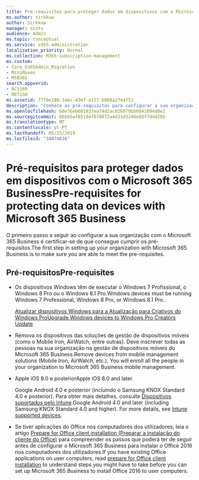 ```yaml
---
title: Pré-requisitos para proteger dados em dispositivos com o Microsoft 365 Business
ms.author: sirkkuw
author: Sirkkuw
manager: scotv
audience: Admin
ms.topic: conceptual
ms.service: o365-administration
localization_priority: Normal
ms.collection: M365-subscription-management
ms.custom:
- Core_O365Admin_Migration
- MiniMaven
- MSB365
search.appverid:
- BCS160
- MET150
ms.assetid: 7770e280-3a6c-436f-a157-b008a2744f51
description: 'Conhece as pré-requisitos para configurar a sua organização com o Microsoft 365 Business. '
ms.openlocfilehash: 6de76eb681037ea74d2ac026879bb0d41094d0e2
ms.sourcegitcommit: 66bb5af851947078872a4d31d3246e69f7dd42bb
ms.translationtype: MT
ms.contentlocale: pt-PT
ms.lasthandoff: 05/15/2019
ms.locfileid: "34074636"
---
```

# <a name="pre-requisites-for-protecting-data-on-devices-with-microsoft-365-business"></a><span data-ttu-id="dd9b5-103">Pré-requisitos para proteger dados em dispositivos com o Microsoft 365 Business</span><span class="sxs-lookup"><span data-stu-id="dd9b5-103">Pre-requisites for protecting data on devices with Microsoft 365 Business</span></span>

<span data-ttu-id="dd9b5-104">O primeiro passo a seguir ao configurar a sua organização com o Microsoft 365 Business é certificar-se de que consegue cumprir os pré-requisitos.</span><span class="sxs-lookup"><span data-stu-id="dd9b5-104">The first step in setting up your organization with Microsoft 365 Business is to make sure you are able to meet the pre-requisites.</span></span>
  
## <a name="pre-requisites"></a><span data-ttu-id="dd9b5-105">Pré-requisitos</span><span class="sxs-lookup"><span data-stu-id="dd9b5-105">Pre-requisites</span></span>

- <span data-ttu-id="dd9b5-106">Os dispositivos Windows têm de executar o Windows 7 Profissional, o Windows 8 Pro ou o Windows 8.1 Pro.</span><span class="sxs-lookup"><span data-stu-id="dd9b5-106">Windows devices must be running Windows 7 Professional, Windows 8 Pro, or Windows 8.1 Pro.</span></span>
    
    [<span data-ttu-id="dd9b5-107">Atualizar dispositivos Windows para a Atualização para Criativos do Windows Pro</span><span class="sxs-lookup"><span data-stu-id="dd9b5-107">Upgrade Windows devices to Windows Pro Creators Update</span></span>](upgrade-to-windows-pro-creators-update.md)
    
- <span data-ttu-id="dd9b5-p101">Remova os dispositivos das soluções de gestão de dispositivos móveis (como o Mobile Iron, AirWatch, entre outras). Deve inscrever todas as pessoas na sua organização na gestão de dispositivos móveis do Microsoft 365 Business.</span><span class="sxs-lookup"><span data-stu-id="dd9b5-p101">Remove devices from mobile management solutions (Mobile Iron, AirWatch, etc.). You will enroll all the people in your organization to Microsoft 365 Business mobile management.</span></span>
    
- <span data-ttu-id="dd9b5-110">Apple iOS 8.0 e posterior</span><span class="sxs-lookup"><span data-stu-id="dd9b5-110">Apple iOS 8.0 and later.</span></span>
    
    <span data-ttu-id="dd9b5-p102">Google Android 4.0 e posterior (incluindo o Samsung KNOX Standard 4.0 e posterior). Para obter mais detalhes, consulte [Dispositivos suportados pelo Intune](https://go.microsoft.com/fwlink/p/?linkid=852307).</span><span class="sxs-lookup"><span data-stu-id="dd9b5-p102">Google Android 4.0 and later (including Samsung KNOX Standard 4.0 and higher). For more details, see [Intune supported devices](https://go.microsoft.com/fwlink/p/?linkid=852307).</span></span>
    
- <span data-ttu-id="dd9b5-113">Se tiver aplicações do Office nos computadores dos utilizadores, leia o artigo [Prepare for Office client installation (Preparar a instalação do cliente do Office)](prepare-for-office-client-deployment.md) para compreender os passos que poderá ter de seguir antes de configurar o Microsoft 365 Business para instalar o Office 2016 nos computadores dos utilizadores.</span><span class="sxs-lookup"><span data-stu-id="dd9b5-113">If you have existing Office applications on user computers, read [prepare for Office client installation](prepare-for-office-client-deployment.md) to understand steps you might have to take before you can set up Microsoft 365 Business to install Office 2016 to user computers.</span></span> 
    


